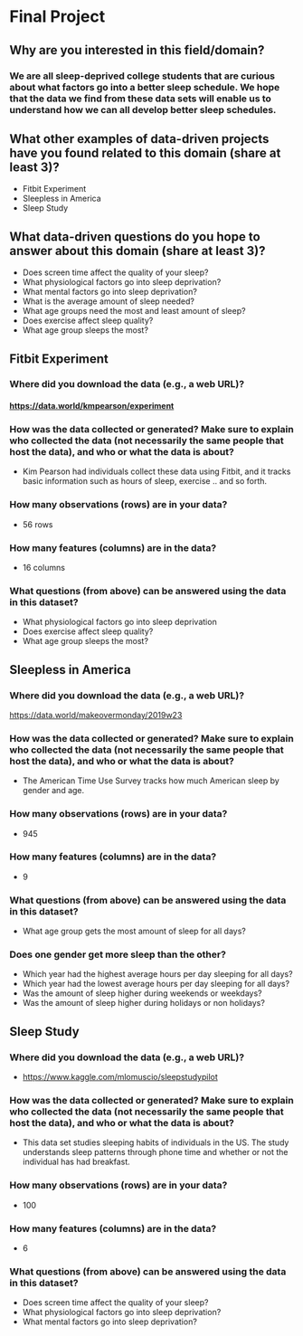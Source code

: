 # Final Project

## Why are you interested in this field/domain?
### We are all sleep-deprived college students that are curious about what factors go into a better sleep schedule. We hope that the data we find from these data sets will enable us to understand how we can all develop better sleep schedules.

## What other examples of data-driven projects have you found related to this domain (share at least 3)?
- Fitbit Experiment
- Sleepless in America
- Sleep Study

## What data-driven questions do you hope to answer about this domain (share at least 3)?
- Does screen time affect the quality of your sleep?
- What physiological factors go into sleep deprivation?
- What mental factors go into sleep deprivation?
- What is the average amount of sleep needed?
- What age groups need the most and least amount of sleep?
- Does exercise affect sleep quality?
- What age group sleeps the most?

## Fitbit Experiment

### Where did you download the data (e.g., a web URL)?
#### https://data.world/kmpearson/experiment

### How was the data collected or generated? Make sure to explain who collected the data (not necessarily the same people that host the data), and who or what the data is about?
- Kim Pearson had individuals collect these data using Fitbit, and it tracks basic information such as hours of sleep, exercise .. and so forth.  
### How many observations (rows) are in your data?
- 56 rows
### How many features (columns) are in the data?
- 16 columns
### What questions (from above) can be answered using the data in this dataset?
- What physiological factors go into sleep deprivation
- Does exercise affect sleep quality?
- What age group sleeps the most?

## Sleepless in America
### Where did you download the data (e.g., a web URL)?
https://data.world/makeovermonday/2019w23
### How was the data collected or generated? Make sure to explain who collected the data (not necessarily the same people that host the data), and who or what the data is about?
- The American Time Use Survey tracks how much American sleep by gender and age.
### How many observations (rows) are in your data?
- 945
### How many features (columns) are in the data?
- 9
### What questions (from above) can be answered using the data in this dataset?
- What age group gets the most amount of sleep for all days?
### Does one gender get more sleep than the other?
- Which year had the highest average hours per day sleeping for all days?
- Which year had the lowest average hours per day sleeping for all days?
- Was the amount of sleep higher during weekends or weekdays?
- Was the amount of sleep higher during holidays or non holidays?

## Sleep Study
### Where did you download the data (e.g., a web URL)?
- https://www.kaggle.com/mlomuscio/sleepstudypilot
### How was the data collected or generated? Make sure to explain who collected the data (not necessarily the same people that host the data), and who or what the data is about?
- This data set studies sleeping habits of individuals in the US. The study understands sleep patterns through phone time and whether or not the individual has had breakfast.
### How many observations (rows) are in your data?
- 100
### How many features (columns) are in the data?
- 6
### What questions (from above) can be answered using the data in this dataset?
- Does screen time affect the quality of your sleep?
- What physiological factors go into sleep deprivation?
- What mental factors go into sleep deprivation?
